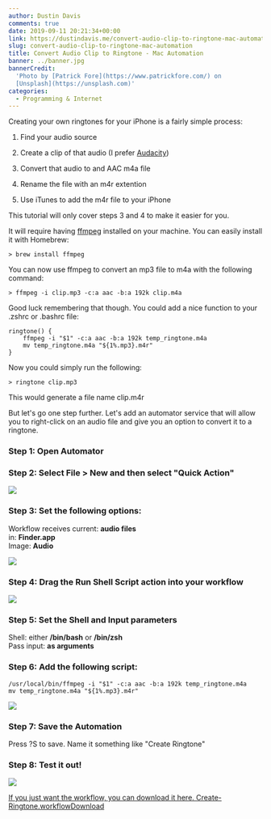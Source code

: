 ```yaml
---
author: Dustin Davis
comments: true
date: 2019-09-11 20:21:34+00:00
link: https://dustindavis.me/convert-audio-clip-to-ringtone-mac-automation/
slug: convert-audio-clip-to-ringtone-mac-automation
title: Convert Audio Clip to Ringtone - Mac Automation
banner: ../banner.jpg
bannerCredit:
  'Photo by [Patrick Fore](https://www.patrickfore.com/) on
  [Unsplash](https://unsplash.com)'
categories:
  - Programming & Internet
---
```


Creating your own ringtones for your iPhone is a fairly simple process:

1. Find your audio source

2. Create a clip of that audio (I prefer
   [Audacity](https://www.audacityteam.org/))

3. Convert that audio to and AAC m4a file

4. Rename the file with an m4r extention

5. Use iTunes to add the m4r file to your iPhone

This tutorial will only cover steps 3 and 4 to make it easier for you.

It will require having [ffmpeg](https://ffmpeg.org/) installed on your machine.
You can easily install it with Homebrew:

    > brew install ffmpeg

You can now use ffmpeg to convert an mp3 file to m4a with the following command:

    > ffmpeg -i clip.mp3 -c:a aac -b:a 192k clip.m4a

Good luck remembering that though. You could add a nice function to your .zshrc
or .bashrc file:

    ringtone() {
        ffmpeg -i "$1" -c:a aac -b:a 192k temp_ringtone.m4a
        mv temp_ringtone.m4a "${1%.mp3}.m4r"
    }

Now you could simply run the following:

    > ringtone clip.mp3

This would generate a file name clip.m4r

But let's go one step further. Let's add an automator service that will allow
you to right-click on an audio file and give you an option to convert it to a
ringtone.

### Step 1: Open Automator

### Step 2: Select File > New and then select "Quick Action"

![](https://dustindavis.me/wp-content/uploads/2019/09/Untitled-1024x923.png)

### Step 3: Set the following options:

Workflow receives current: **audio files**  
in: **Finder.app**  
Image: **Audio**

![](https://dustindavis.me/wp-content/uploads/2019/09/Untitled__Quick_Action_-1024x195.png)

### Step 4: Drag the Run Shell Script action into your workflow

![](https://dustindavis.me/wp-content/uploads/2019/09/Untitled__Quick_Action_-1-1024x518.png)

### Step 5: Set the Shell and Input parameters

Shell: either **/bin/bash** or **/bin/zsh**  
Pass input: **as arguments**

### Step 6: Add the following script:

    /usr/local/bin/ffmpeg -i "$1" -c:a aac -b:a 192k temp_ringtone.m4a
    mv temp_ringtone.m4a "${1%.mp3}.m4r"

![](https://dustindavis.me/wp-content/uploads/2019/09/image-1024x297.png)

### Step 7: Save the Automation

Press ?S to save. Name it something like "Create Ringtone"

### Step 8: Test it out!

![](https://dustindavis.me/wp-content/uploads/2019/09/Create-Rington-1.gif)

[If you just want the workflow, you can download it here. Create-Ringtone.workflow](https://dustindavis.me/wp-content/uploads/2019/09/Create-Ringtone.workflow.zip)[Download](https://dustindavis.me/wp-content/uploads/2019/09/Create-Ringtone.workflow.zip)
